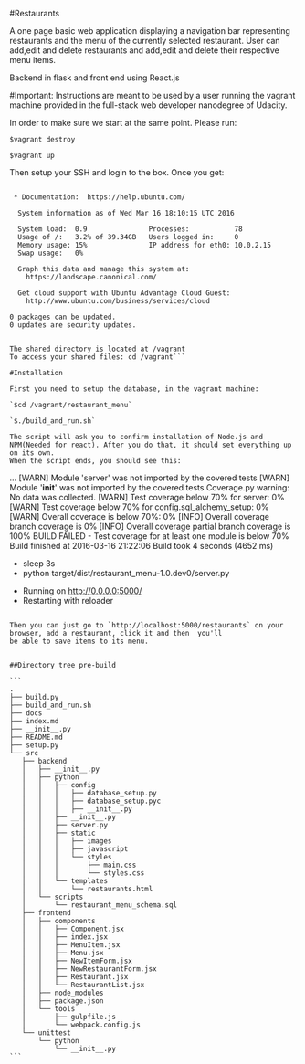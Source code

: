 #Restaurants

A one page basic web application displaying a navigation bar representing restaurants and the menu of the currently selected restaurant. 
User can add,edit and delete restaurants and add,edit and delete their respective menu items.

Backend in flask and front end using React.js

#Important: Instructions are meant to be used by a user running the vagrant machine provided in the full-stack web developer nanodegree of Udacity.

In order to make sure we start at the same point. Please run:

`$vagrant destroy`

`$vagrant up`

Then setup your SSH and login to the box. Once you get:

```Welcome to Ubuntu 14.04.3 LTS (GNU/Linux 3.13.0-76-generic i686)

 * Documentation:  https://help.ubuntu.com/

  System information as of Wed Mar 16 18:10:15 UTC 2016

  System load:  0.9               Processes:           78
  Usage of /:   3.2% of 39.34GB   Users logged in:     0
  Memory usage: 15%               IP address for eth0: 10.0.2.15
  Swap usage:   0%

  Graph this data and manage this system at:
    https://landscape.canonical.com/

  Get cloud support with Ubuntu Advantage Cloud Guest:
    http://www.ubuntu.com/business/services/cloud

0 packages can be updated.
0 updates are security updates.


The shared directory is located at /vagrant
To access your shared files: cd /vagrant```

#Installation

First you need to setup the database, in the vagrant machine:

`$cd /vagrant/restaurant_menu`

`$./build_and_run.sh`

The script will ask you to confirm installation of Node.js and NPM(Needed for react). After you do that, it should set everything up on its own. 
When the script ends, you should see this:

```
...
[WARN]  Module 'server' was not imported by the covered tests
[WARN]  Module '__init__' was not imported by the covered tests
Coverage.py warning: No data was collected.
[WARN]  Test coverage below 70% for server:  0%
[WARN]  Test coverage below 70% for config.sql_alchemy_setup:  0%
[WARN]  Overall coverage is below 70%:  0%
[INFO]  Overall coverage branch coverage is  0%
[INFO]  Overall coverage partial branch coverage is 100%
BUILD FAILED - Test coverage for at least one module is below 70%
Build finished at 2016-03-16 21:22:06
Build took 4 seconds (4652 ms)
+ sleep 3s
+ python target/dist/restaurant_menu-1.0.dev0/server.py
 * Running on http://0.0.0.0:5000/
 * Restarting with reloader
 ````

Then you can just go to `http://localhost:5000/restaurants` on your browser, add a restaurant, click it and then  you'll
be able to save items to its menu. 


##Directory tree pre-build

```
.
├── build.py
├── build_and_run.sh
├── docs
├── index.md
├── __init__.py
├── README.md
├── setup.py
└── src
    ├── backend
    │   ├── __init__.py
    │   ├── python
    │   │   ├── config
    │   │   │   ├── database_setup.py
    │   │   │   ├── database_setup.pyc
    │   │   │   ├── __init__.py
    │   │   ├── __init__.py
    │   │   ├── server.py
    │   │   ├── static
    │   │   │   ├── images
    │   │   │   ├── javascript
    │   │   │   └── styles
    │   │   │       ├── main.css
    │   │   │       └── styles.css
    │   │   └── templates
    │   │       └── restaurants.html
    │   └── scripts
    │       └── restaurant_menu_schema.sql
    ├── frontend
    │   ├── components
    │   │   ├── Component.jsx
    │   │   ├── index.jsx
    │   │   ├── MenuItem.jsx
    │   │   ├── Menu.jsx
    │   │   ├── NewItemForm.jsx
    │   │   ├── NewRestaurantForm.jsx
    │   │   ├── Restaurant.jsx
    │   │   └── RestaurantList.jsx
    │   ├── node_modules
    │   ├── package.json
    │   └── tools
    │       ├── gulpfile.js
    │       └── webpack.config.js
    └── unittest
        └── python
            └── __init__.py
```